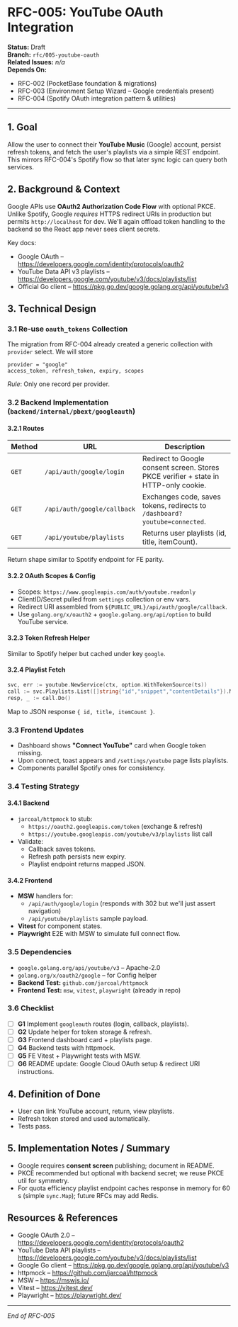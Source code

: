 # RFC-005: YouTube OAuth Integration

**Status:** Draft  
**Branch:** `rfc/005-youtube-oauth`  
**Related Issues:** _n/a_  
**Depends On:**
* RFC-002 (PocketBase foundation & migrations)
* RFC-003 (Environment Setup Wizard – Google credentials present)
* RFC-004 (Spotify OAuth integration pattern & utilities)

---

## 1. Goal

Allow the user to connect their **YouTube Music** (Google) account, persist refresh tokens, and fetch the user's playlists via a simple REST endpoint.  This mirrors RFC-004's Spotify flow so that later sync logic can query both services.

## 2. Background & Context

Google APIs use **OAuth2 Authorization Code Flow** with optional PKCE.  Unlike Spotify, Google _requires_ HTTPS redirect URIs in production but permits `http://localhost` for dev.  We'll again offload token handling to the backend so the React app never sees client secrets.

Key docs:
* Google OAuth – <https://developers.google.com/identity/protocols/oauth2>
* YouTube Data API v3 playlists – <https://developers.google.com/youtube/v3/docs/playlists/list>
* Official Go client – <https://pkg.go.dev/google.golang.org/api/youtube/v3>

## 3. Technical Design

### 3.1 Re-use `oauth_tokens` Collection
The migration from RFC-004 already created a generic collection with `provider` select.  We will store
```
provider = "google"
access_token, refresh_token, expiry, scopes
```
*Rule*: Only one record per provider.

### 3.2 Backend Implementation (`backend/internal/pbext/googleauth`)

#### 3.2.1 Routes
| Method | URL | Description |
|--------|-----|-------------|
| `GET` | `/api/auth/google/login` | Redirect to Google consent screen. Stores PKCE verifier + state in HTTP-only cookie. |
| `GET` | `/api/auth/google/callback` | Exchanges code, saves tokens, redirects to `/dashboard?youtube=connected`. |
| `GET` | `/api/youtube/playlists` | Returns user playlists (id, title, itemCount). |

Return shape similar to Spotify endpoint for FE parity.

#### 3.2.2 OAuth Scopes & Config
* Scopes: `https://www.googleapis.com/auth/youtube.readonly`
* ClientID/Secret pulled from `settings` collection or env vars.
* Redirect URI assembled from `${PUBLIC_URL}/api/auth/google/callback`.
* Use `golang.org/x/oauth2` + `google.golang.org/api/option` to build YouTube service.

#### 3.2.3 Token Refresh Helper
Similar to Spotify helper but cached under key `google`.

#### 3.2.4 Playlist Fetch
```go
svc, err := youtube.NewService(ctx, option.WithTokenSource(ts))
call := svc.Playlists.List([]string{"id","snippet","contentDetails"}).Mine(true).MaxResults(50)
resp, _ := call.Do()
```
Map to JSON response `{ id, title, itemCount }`.

### 3.3 Frontend Updates
* Dashboard shows **"Connect YouTube"** card when Google token missing.
* Upon connect, toast appears and `/settings/youtube` page lists playlists.
* Components parallel Spotify ones for consistency.

### 3.4 Testing Strategy

#### 3.4.1 Backend
* `jarcoal/httpmock` to stub:
  * `https://oauth2.googleapis.com/token` (exchange & refresh)
  * `https://youtube.googleapis.com/youtube/v3/playlists` list call
* Validate:
  * Callback saves tokens.
  * Refresh path persists new expiry.
  * Playlist endpoint returns mapped JSON.

#### 3.4.2 Frontend
* **MSW** handlers for:
  * `/api/auth/google/login` (responds with 302 but we'll just assert navigation)
  * `/api/youtube/playlists` sample payload.
* **Vitest** for component states.
* **Playwright** E2E with MSW to simulate full connect flow.

### 3.5 Dependencies
* `google.golang.org/api/youtube/v3` – Apache-2.0
* `golang.org/x/oauth2/google` – for Config helper
* **Backend Test:** `github.com/jarcoal/httpmock`
* **Frontend Test:** `msw`, `vitest`, `playwright` (already in repo)

### 3.6 Checklist
- [ ] **G1** Implement `googleauth` routes (login, callback, playlists).
- [ ] **G2** Update helper for token storage & refresh.
- [ ] **G3** Frontend dashboard card + playlists page.
- [ ] **G4** Backend tests with httpmock.
- [ ] **G5** FE Vitest + Playwright tests with MSW.
- [ ] **G6** README update: Google Cloud OAuth setup & redirect URI instructions.

## 4. Definition of Done
* User can link YouTube account, return, view playlists.
* Refresh token stored and used automatically.
* Tests pass.

## 5. Implementation Notes / Summary
* Google requires **consent screen** publishing; document in README.
* PKCE recommended but optional with backend secret; we reuse PKCE util for symmetry.
* For quota efficiency playlist endpoint caches response in memory for 60 s (simple `sync.Map`); future RFCs may add Redis.

## Resources & References
* Google OAuth 2.0 – https://developers.google.com/identity/protocols/oauth2
* YouTube Data API playlists – https://developers.google.com/youtube/v3/docs/playlists/list
* Google Go client – https://pkg.go.dev/google.golang.org/api/youtube/v3
* httpmock – https://github.com/jarcoal/httpmock
* MSW – https://mswjs.io/
* Vitest – https://vitest.dev/
* Playwright – https://playwright.dev/

---

*End of RFC-005* 